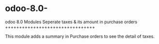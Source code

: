 # odoo-8.0-
odoo 8.0 Modules
Seperate taxes & its amount in purchase orders
++++++++++++++++++++++++++++++++

This module adds a summary in Purchase orders to see the detail of taxes.
